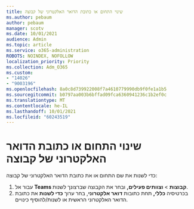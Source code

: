 ```yaml
---
title: שינוי התחום או כתובת הדואר האלקטרוני של קבוצה
ms.author: pebaum
author: pebaum
manager: scotv
ms.date: 10/01/2021
audience: Admin
ms.topic: article
ms.service: o365-administration
ROBOTS: NOINDEX, NOFOLLOW
localization_priority: Priority
ms.collection: Adm_O365
ms.custom:
- "14026"
- "9003196"
ms.openlocfilehash: 8a0c8d739922008f7a4610779990db9f0fe1a1b5
ms.sourcegitcommit: b0797aa003b6bffad09fca6360941236c1b2ef0c
ms.translationtype: MT
ms.contentlocale: he-IL
ms.lasthandoff: 10/01/2021
ms.locfileid: "60243519"
---
```

# <a name="change-the-domain-or-email-address-of-a-group"></a>שינוי התחום או כתובת הדואר האלקטרוני של קבוצה

כדי לשנות את שם התחום או את כתובת הדואר האלקטרוני של קבוצה:

1. עבור אל **Teams קבוצות**  >  **וצוותים פעילים,** ובחר את הקבוצה שברצונך לשנות.
1. בכרטיסיה **כללי,** תחת כתובות **דואר אלקטרוני**, בחר ערוך **כדי לשנות** את כתובת הדואר האלקטרוני הראשית או לשנות/להוסיף כינויים.